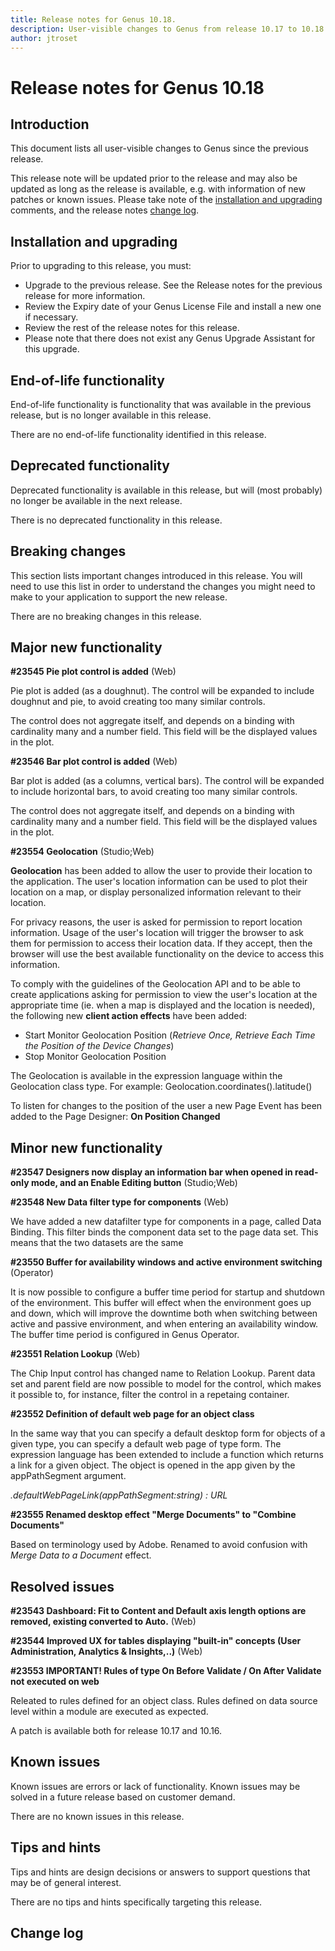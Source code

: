 ```yaml
---
title: Release notes for Genus 10.18.
description: User-visible changes to Genus from release 10.17 to 10.18.
author: jtroset
---
```


# Release notes for Genus 10.18

## Introduction

This document lists all user-visible changes to Genus since the previous release.

This release note will be updated prior to the release and may also be updated as long as the release is available, e.g. with information of new patches or known issues. Please take note of the [installation and upgrading](#installation-and-upgrading) comments, and the release notes [change log](#change-log).

## Installation and upgrading

Prior to upgrading to this release, you must:

- Upgrade to the previous release. See the Release notes for the previous release for more information.
- Review the Expiry date of your Genus License File and install a new one if necessary.
- Review the rest of the release notes for this release.
- Please note that there does not exist any Genus Upgrade Assistant for this upgrade.

<!--rntype01-start INSTALLATION / UPGRADE. DO NOT CHANGE THESE TAGS. ANY CHANGES BELOW WILL BE OVERWRITTEN.-->

<!--rntype01-end   INSTALLATION / UPGRADE. DO NOT CHANGE THESE TAGS. ANY CHANGES ABOVE WILL BE OVERWRITTEN.-->
<!-- release note type 2 is missing. That's ok.-->

## End-of-life functionality

End-of-life functionality is functionality that was available in the previous release, but is no longer available in this release.
<!--rntype03-start END-OF-LIFE. DO NOT CHANGE THESE TAGS. ANY CHANGES BELOW WILL BE OVERWRITTEN.-->
There are no end-of-life functionality identified in this release.
<!--rntype03-end   END-OF-LIFE. DO NOT CHANGE THESE TAGS. ANY CHANGES ABOVE WILL BE OVERWRITTEN.-->
## Deprecated functionality

Deprecated functionality is available in this release, but will (most probably) no longer be available in the next release.
<!--rntype04-start DEPRECATED. DO NOT CHANGE THESE TAGS. ANY CHANGES BELOW WILL BE OVERWRITTEN.-->
There is no deprecated functionality in this release.
<!--rntype04-end   DEPRECATED. DO NOT CHANGE THESE TAGS. ANY CHANGES ABOVE WILL BE OVERWRITTEN.-->
## Breaking changes

This section lists important changes introduced in this release. You will need to use this list in order to understand the changes you might need to make to your application to support the new release.
<!--rntype05-start BREAKING. DO NOT CHANGE THESE TAGS. ANY CHANGES BELOW WILL BE OVERWRITTEN.-->
There are no breaking changes in this release.
<!--rntype05-end   BREAKING. DO NOT CHANGE THESE TAGS. ANY CHANGES ABOVE WILL BE OVERWRITTEN.-->
## Major new functionality
<!--rntype06-start MAJOR. DO NOT CHANGE THESE TAGS. ANY CHANGES BELOW WILL BE OVERWRITTEN.-->
<!--ID 1bdd0354-3dd1-4ec8-b3ff-028c085d60a5 -->
**#23545 Pie plot control is added** (Web)

Pie plot is added (as a doughnut). The control will be expanded to include doughnut and pie, to avoid creating too many similar controls.

The control does not aggregate itself, and depends on a binding with cardinality many and a number field. This field will be the displayed values in the plot.

<!--ID d32d21b5-55cb-45cd-ab0d-16d96f153cee -->
**#23546 Bar plot control is added** (Web)

Bar plot is added (as a columns, vertical bars). The control will be expanded to include horizontal bars, to avoid creating too many similar controls.

The control does not aggregate itself, and depends on a binding with cardinality many and a number field. This field will be the displayed values in the plot.

<!--ID 3fe3ee5e-0748-45cf-8b65-60abd3b2c376 -->
**#23554 Geolocation** (Studio;Web)

**Geolocation** has been added to allow the user to provide their location to the application. The user's location information can be used to plot their location on a map, or display personalized information relevant to their location.

For privacy reasons, the user is asked for permission to report location information. Usage of the user's location will trigger the browser to ask them for permission to access their location data. If they accept, then the browser will use the best available functionality on the device to access this information.

To comply with the guidelines of the Geolocation API and to be able to create applications asking for permission to view the user's location at the appropriate time (ie. when a map is displayed and the location is needed), the following new **client action effects** have been added:
- Start Monitor Geolocation Position (*Retrieve Once, Retrieve Each Time the Position of the Device Changes*)
- Stop Monitor Geolocation Position

The Geolocation is available in the expression language within the Geolocation class type. For example: Geolocation.coordinates().latitude()

To listen for changes to the position of the user a new Page Event has been added to the Page Designer: **On Position Changed**

<!--rntype06-end   MAJOR. DO NOT CHANGE THESE TAGS. ANY CHANGES ABOVE WILL BE OVERWRITTEN.-->
## Minor new functionality
<!--rntype07-start MINOR. DO NOT CHANGE THESE TAGS. ANY CHANGES BELOW WILL BE OVERWRITTEN.-->
<!--ID b8ff4f37-78c5-4a75-b72f-ecd01b56ad83 -->
**#23547 Designers now display an information bar when opened in read-only mode, and an Enable Editing button** (Studio;Web)

<!--ID cfaa145a-e466-45e4-9a6e-69bc4645f980 -->
**#23548 New Data filter type for components** (Web)

We have added a new datafilter type for components in a page, called Data Binding. This filter binds the component data set to the page data set. This means that the two datasets are the same

<!--ID 43aacd62-1a20-4b16-9924-5d9ee5a7b8f3 -->
**#23550 Buffer for availability windows and active environment switching** (Operator)

It is now possible to configure a buffer time period for startup and shutdown of the environment. This buffer will effect when the environment goes up and down, which will improve the downtime both when switching between active and passive environment, and when entering an availability window. The buffer time period is configured in Genus Operator.

<!--ID 573cf579-cce7-4831-9fb3-478c95e69111 -->
**#23551 Relation Lookup** (Web)

The Chip Input control has changed name to Relation Lookup. Parent data set and parent field are now possible to model for the control, which makes it possible to, for instance, filter the control in a repetaing container.

<!--ID 7e3b0287-9e4f-4e6c-a415-8c6eefc774a1 -->
**#23552 Definition of default web page for an object class**

In the same way that you can specify a default desktop form for objects of a given type, you can specify a default web page of type form. The expression language has been extended to include a function which returns a link for a given object. The object is opened in the app given by the appPathSegment argument.

*<an-object>.defaultWebPageLink(appPathSegment:string) : URL*

<!--ID 1bb0fd88-61d3-4132-abb7-6d1cfeb9449a -->
**#23555 Renamed desktop effect "Merge Documents" to "Combine Documents"**

Based on terminology used by Adobe. Renamed to avoid confusion with *Merge Data to a Document* effect.

<!--rntype07-end   MINOR. DO NOT CHANGE THESE TAGS. ANY CHANGES ABOVE WILL BE OVERWRITTEN.-->
## Resolved issues
<!--rntype08-start RESOLVED ISSUES. DO NOT CHANGE THESE TAGS. ANY CHANGES BELOW WILL BE OVERWRITTEN.-->
<!--ID f15493ff-fb9b-4453-b46f-2c4f189da097 -->
**#23543 Dashboard: Fit to Content and Default axis length options are removed, existing converted to Auto.** (Web)

<!--ID 1d3cff27-3615-47a5-bacf-05d0e7b99836 -->
**#23544 Improved UX for tables displaying "built-in" concepts (User Administration, Analytics & Insights,..)** (Web)

<!--ID 0392ca4d-0261-4e06-9cb1-0b4ed51a2507 -->
**#23553 IMPORTANT! Rules of type On Before Validate / On After Validate not executed on web**

Releated to rules defined for an object class. Rules defined on data source level within a module are executed as expected.

A patch is available both for release 10.17 and 10.16.

<!--rntype08-end   RESOLVED ISSUES. DO NOT CHANGE THESE TAGS. ANY CHANGES ABOVE WILL BE OVERWRITTEN.-->
## Known issues

Known issues are errors or lack of functionality. Known issues may be solved in a future release based on customer demand.
<!--rntype09-start KNOWN ISSUES. DO NOT CHANGE THESE TAGS. ANY CHANGES BELOW WILL BE OVERWRITTEN.-->
There are no known issues in this release.
<!--rntype09-end   KNOWN ISSUES. DO NOT CHANGE THESE TAGS. ANY CHANGES ABOVE WILL BE OVERWRITTEN.-->
## Tips and hints

Tips and hints are design decisions or answers to support questions that may be of general interest.

There are no tips and hints specifically targeting this release.

## Change log
<!--changelog CHANGELOG. DO NOT CHANGE THIS TAG. ANY CHANGES BELOW WILL BE DELETED.-->
